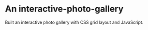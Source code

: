 # An interactive-photo-gallery
Built an interactive photo gallery with CSS grid layout and JavaScript.
